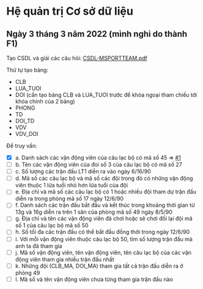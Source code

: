 # Hệ quản trị Cơ sở dữ liệu
## Ngày 3 tháng 3 năm 2022 (mình nghỉ do thành F1)
Tạo CSDL và giải các câu hỏi: [CSDL-MSPORTTEAM.pdf](https://github.com/TaQuangKhoi/He-quan-tri-Co-so-du-lieu/blob/main/CSDL-MSPORTTEAM.pdf)

Thứ tự tạo bảng: 
- CLB
- LUA_TUOI
- DOI (cần tạo bảng CLB và LUA_TUOI trước để khóa ngoại tham chiếu tới khóa chính của 2 bảng)
- PHONG
- TD
- DOI_TD
- VDV
- VDV_DOI

Đề truy vấn:
- [x] a. Danh sách các vận động viên của câu lạc bộ có mã số 45 => [#1](i1)
- [ ] b. Tên các vận động viên của đoi số 3 của câu lạc bộ có mã số 27
- [ ] c. Số lượng các trận đấu LT1 diễn ra vào ngày 6/16/90
- [ ] d. Mã số các câu lạc bộ và mã số các đội trong đó có những vận động viên thuộc 1 lứa tuổi
   nhỏ hơn lứa tuổi của đội
- [ ] e. Địa chỉ và mã số các câu lạc bộ có 1 hoặc nhiều đội tham dự trận đấu diễn ra trong phòng
 mã số 17 ngày 12/6/90
- [ ] f. Danh sách các trận đấu bắt đầu và kết thúc trong khoảng thời gian từ 13g và 16g diễn ra
  trên 1 sân của phòng mã số 49 ngày 8/5/90
- [ ] g. Địa chỉ và tên các vận động viên đã chơi hoặc sẽ chơi đối lại đội mã số 1 của câu lạc bộ
 mã số 50
- [ ] h. Số tối đa các trận đấu có thể bắt đầu đồng thời trong ngày 12/6/90
- [ ] i. Với mỗi vận động viên thuộc câu lạc bộ 50, tìm số lượng trận đấu mà anh ta đã tham gia
- [ ] j. Mã số vận động viên, tên vận động viên, tên câu lạc bộ của các vận động viên tham gia
   nhiều trận đấu nhất
- [ ] k. Những đội (CLB_MA, DOI_MA) tham gia tất cả trận đấu diễn ra ở phòng 49
- [ ] l. Mã số và tên vận động viên chưa từng tham gia trận đấu nào

[i1]: https://github.com/TaQuangKhoi/He-quan-tri-Co-so-du-lieu/issues/1
